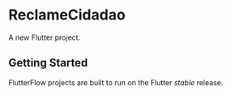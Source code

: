 # ReclameCidadao

A new Flutter project.

## Getting Started

FlutterFlow projects are built to run on the Flutter _stable_ release.

